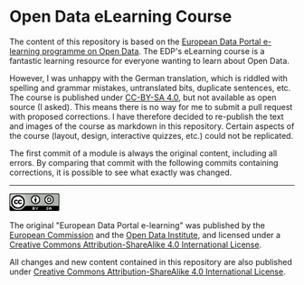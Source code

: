 # Open Data eLearning Course

The content of this repository is based on the [European Data Portal e-learning programme on Open Data](https://www.europeandataportal.eu/elearning/en/#/id/co-01). The EDP's eLearning course is a fantastic learning resource for everyone wanting to learn about Open Data.

However, I was unhappy with the German translation, which is riddled with spelling and grammar mistakes, untranslated bits, duplicate sentences, etc. The course is published under [CC-BY-SA 4.0](https://creativecommons.org/licenses/by-sa/4.0/), but not available as open source (I asked). This means there is no way for me to submit a pull request with proposed corrections. I have therefore decided to re-publish the text and images of the course as markdown in this repository. Certain aspects of the course (layout, design, interactive quizzes, etc.) could not be replicated.

The first commit of a module is always the original content, including all errors. By comparing that commit with the following commits containing corrections, it is possible to see what exactly was changed.

<hr/>

[![Logo of the Creative Commons Attribution-ShareAlike License](images/cc-by-sa-88x31.png "CC-BY-SA Logo")](https://creativecommons.org/licenses/by-sa/4.0/)

The original "European Data Portal e-learning" was published by the [European Commission](https://ec.europa.eu/commission/index_en) and the [Open Data Institute](https://theodi.org/), and licensed under a [Creative Commons Attribution-ShareAlike 4.0 International License](https://creativecommons.org/licenses/by-sa/4.0/).

All changes and new content contained in this repository are also published under [Creative Commons Attribution-ShareAlike 4.0 International License](https://creativecommons.org/licenses/by-sa/4.0/).

